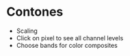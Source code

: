 # Contones

 * Scaling
 * Click on pixel to see all channel levels
 * Choose bands for color composites
